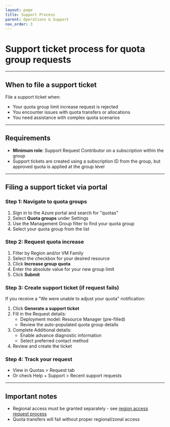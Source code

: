 ```yaml
---
layout: page
title: Support Process
parent: Operations & Support
nav_order: 3
---
```


# Support ticket process for quota group requests

---

## When to file a support ticket

File a support ticket when:
- Your quota group limit increase request is rejected
- You encounter issues with quota transfers or allocations
- You need assistance with complex quota scenarios

---

## Requirements

- **Minimum role**: Support Request Contributor on a subscription within the group
- Support tickets are created using a subscription ID from the group, but approved quota is applied at the group level

---

## Filing a support ticket via portal

### Step 1: Navigate to quota groups
1. Sign in to the Azure portal and search for "quotas"
2. Select **Quota groups** under Settings
3. Use the Management Group filter to find your quota group
4. Select your quota group from the list

### Step 2: Request quota increase
1. Filter by Region and/or VM Family
2. Select the checkbox for your desired resource
3. Click **Increase group quota**
4. Enter the absolute value for your new group limit
5. Click **Submit**

### Step 3: Create support ticket (if request fails)
If you receive a "We were unable to adjust your quota" notification:

1. Click **Generate a support ticket**
2. Fill in the Request details:
   - Deployment model: Resource Manager (pre-filled)
   - Review the auto-populated quota group details
3. Complete Additional details:
   - Enable advance diagnostic information
   - Select preferred contact method
4. Review and create the ticket

### Step 4: Track your request
- View in Quotas > Request tab
- Or check Help + Support > Recent support requests

---

## Important notes

- Regional access must be granted separately - see [region access request process](https://learn.microsoft.com/en-us/troubleshoot/azure/general/region-access-request-process)
- Quota transfers will fail without proper regional/zonal access
